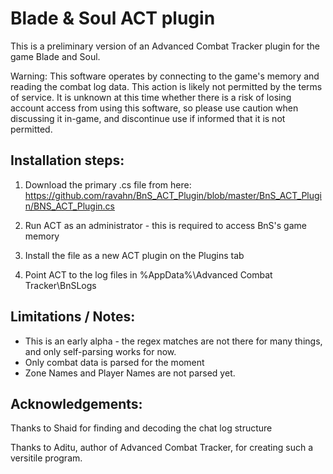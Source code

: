 # Blade & Soul ACT plugin
This is a preliminary version of an Advanced Combat Tracker plugin for the game Blade and Soul.  

Warning: This software operates by connecting to the game's memory and reading the combat log data.  This action is likely not permitted by the terms of service.  It is unknown at this time whether there is a risk of losing account access from using this software, so please use caution when discussing it in-game, and discontinue use if informed that it is not permitted.

## Installation steps:

1) Download the primary .cs file from here: 
https://github.com/ravahn/BnS_ACT_Plugin/blob/master/BnS_ACT_Plugin/BNS_ACT_Plugin.cs

2) Run ACT as an administrator - this is required to access BnS's game memory

3) Install the file as a new ACT plugin on the Plugins tab

4) Point ACT to the log files in %AppData%\Advanced Combat Tracker\BnSLogs

## Limitations / Notes:
* This is an early alpha - the regex matches are not there for many things, and only self-parsing works for now.
* Only combat data is parsed for the moment
* Zone Names and Player Names are not parsed yet.

## Acknowledgements:
Thanks to Shaid for finding and decoding the chat log structure

Thanks to Aditu, author of Advanced Combat Tracker, for creating such a versitile program.
